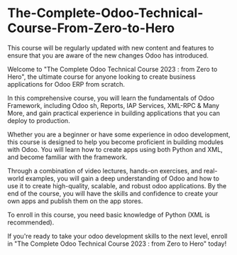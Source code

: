 # The-Complete-Odoo-Technical-Course-From-Zero-to-Hero
This course will be regularly updated with new content and features to ensure that you are aware of the new changes Odoo has introduced. 

Welcome to "The Complete Odoo Technical Course 2023 : from Zero to Hero", the ultimate course for anyone looking to create business applications for Odoo ERP from scratch.

In this comprehensive course, you will learn the fundamentals of Odoo Framework, including Odoo sh, Reports, IAP Services, XML-RPC & Many More, and gain practical experience in building applications that you can deploy to production.

Whether you are a beginner or have some experience in odoo development, this course is designed to help you become proficient in building modules with Odoo. You will learn how to create apps using both Python and XML, and become familiar with the framework.

Through a combination of video lectures, hands-on exercises, and real-world examples, you will gain a deep understanding of Odoo and how to use it to create high-quality, scalable, and robust odoo applications. By the end of the course, you will have the skills and confidence to create your own apps and publish them on the app stores.

To enroll in this course, you need basic knowledge of Python (XML is recommended).

If you're ready to take your odoo development skills to the next level, enroll in "The Complete Odoo Technical Course 2023 : from Zero to Hero" today!
